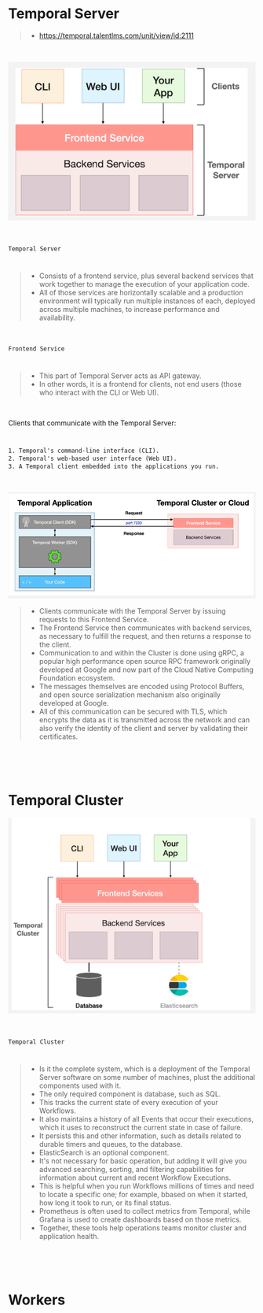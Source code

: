 # Temporal Server

> - https://temporal.talentlms.com/unit/view/id:2111

<br />

![03-temporal-architecture](./images/03-temporal-architecture.png)

<br />

`Temporal Server`
#

> - Consists of a frontend service, plus several backend services that work together to manage the execution of your application code.
> - All of those services are horizontally scalable and a production environment will typically run multiple instances of each, deployed across multiple machines, to increase performance and availability.

<br />

`Frontend Service`
#

> - This part of Temporal Server acts as API gateway.
> - In other words, it is a frontend for clients, not end users (those who interact with the CLI or Web UI).

<br />

Clients that communicate with the Temporal Server:
#

```plaintext
1. Temporal's command-line interface (CLI).
2. Temporal's web-based user interface (Web UI).
3. A Temporal client embedded into the applications you run.
```

<br />

![04-temporal-architecture](./images/04-temporal-architecture.png)

> - Clients communicate with the Temporal Server by issuing requests to this Frontend Service.
> - The Frontend Service then communicates with backend services, as necessary to fulfill the request, and then returns a response to the client.
> - Communication to and within the Cluster is done using gRPC, a popular high performance open source RPC framework originally developed at Google and now part of the Cloud Native Computing Foundation ecosystem.
> - The messages themselves are encoded using Protocol Buffers, and open source serialization mechanism also originally developed at Google.
> - All of this communication can be secured with TLS, which encrypts the data as it is transmitted across the network and can also verify the identity of the client and server by validating their certificates.

<br />
<br />
<br />



# Temporal Cluster

![05-temporal-architecture](./images/05-temporal-architecture.png)

<br />

`Temporal Cluster`
#

> - Is it the complete system, which is a deployment of the Temporal Server software on some number of machines, plust the additional components used with it.
> - The only required component is database, such as SQL.
> - This tracks the current state of every execution of your Workflows.
> - It also maintains a history of all Events that occur their executions, which it uses to reconstruct the current state in case of failure.
> - It persists this and other information, such as details related to durable timers and queues, to the database.
> - ElasticSearch is an optional component.
> - It's not necessary for basic operation, but adding it will give you advanced searching, sorting, and filtering capabilities for information about current and recent Workflow Executions.
> - This is helpful when you run Workflows millions of times and need to locate a specific one; for example, bbased on when it started, how long it took to run, or its final status.
> - Prometheus is often used to collect metrics from Temporal, while Grafana is used to create dashboards based on those metrics.
> - Together, these tools help operations teams monitor cluster and application health.

<br />
<br />
<br />



# Workers
